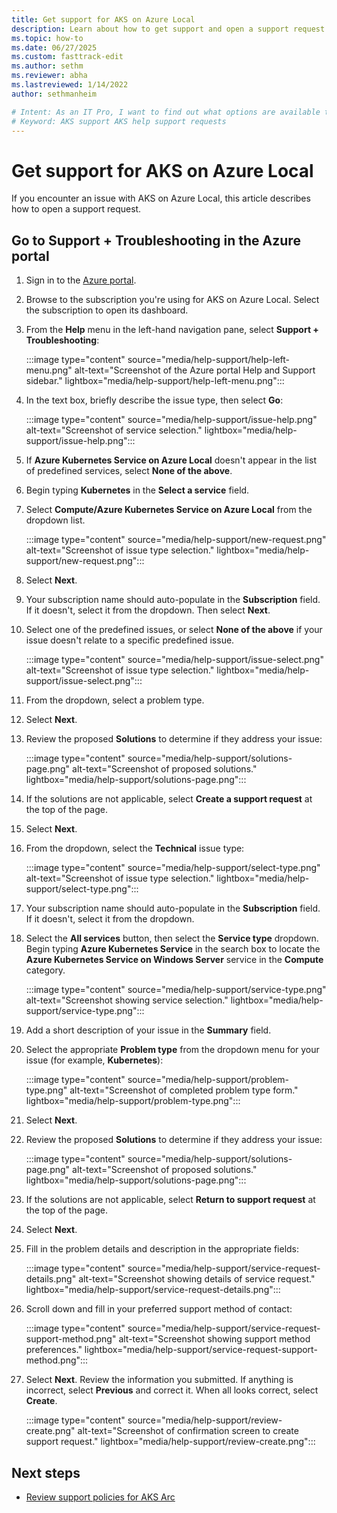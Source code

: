 ```yaml
---
title: Get support for AKS on Azure Local
description: Learn about how to get support and open a support request for AKS on Azure Local.
ms.topic: how-to
ms.date: 06/27/2025
ms.custom: fasttrack-edit
ms.author: sethm 
ms.reviewer: abha
ms.lastreviewed: 1/14/2022
author: sethmanheim

# Intent: As an IT Pro, I want to find out what options are available to get help and support, such as creating a ticket.
# Keyword: AKS support AKS help support requests
---
```


# Get support for AKS on Azure Local

If you encounter an issue with AKS on Azure Local, this article describes how to open a support request.

## Go to Support + Troubleshooting in the Azure portal

1. Sign in to the [Azure portal](https://portal.azure.com).
1. Browse to the subscription you're using for AKS on Azure Local. Select the subscription to open its dashboard.
1. From the **Help** menu in the left-hand navigation pane, select **Support + Troubleshooting**:

    :::image type="content" source="media/help-support/help-left-menu.png" alt-text="Screenshot of the Azure portal Help and Support sidebar." lightbox="media/help-support/help-left-menu.png":::

1. In the text box, briefly describe the issue type, then select **Go**:

    :::image type="content" source="media/help-support/issue-help.png" alt-text="Screenshot of service selection." lightbox="media/help-support/issue-help.png":::

1. If **Azure Kubernetes Service on Azure Local** doesn't appear in the list of predefined services, select **None of the above**.
1. Begin typing **Kubernetes** in the **Select a service** field.
1. Select **Compute/Azure Kubernetes Service on Azure Local** from the dropdown list.

   :::image type="content" source="media/help-support/new-request.png" alt-text="Screenshot of issue type selection." lightbox="media/help-support/new-request.png":::

1. Select **Next**.
1. Your subscription name should auto-populate in the **Subscription** field. If it doesn't, select it from the dropdown. Then select **Next**.
1. Select one of the predefined issues, or select **None of the above** if your issue doesn't relate to a specific predefined issue.

   :::image type="content" source="media/help-support/issue-select.png" alt-text="Screenshot of issue type selection." lightbox="media/help-support/issue-select.png":::

1. From the dropdown, select a problem type.
1. Select **Next**.

1. Review the proposed **Solutions** to determine if they address your issue:

    :::image type="content" source="media/help-support/solutions-page.png" alt-text="Screenshot of proposed solutions." lightbox="media/help-support/solutions-page.png":::

1. If the solutions are not applicable, select **Create a support request** at the top of the page.

1. Select **Next**.
1. From the dropdown, select the **Technical** issue type:

    :::image type="content" source="media/help-support/select-type.png" alt-text="Screenshot of issue type selection." lightbox="media/help-support/select-type.png":::

1. Your subscription name should auto-populate in the **Subscription** field. If it doesn't, select it from the dropdown.

1. Select the **All services** button, then select the **Service type** dropdown. Begin typing **Azure Kubernetes Service** in the search box to locate the **Azure Kubernetes Service on Windows Server** service in the **Compute** category.

    :::image type="content" source="media/help-support/service-type.png" alt-text="Screenshot showing service selection." lightbox="media/help-support/service-type.png":::

1. Add a short description of your issue in the **Summary** field.

1. Select the appropriate **Problem type** from the dropdown menu for your issue (for example, **Kubernetes**):

    :::image type="content" source="media/help-support/problem-type.png" alt-text="Screenshot of completed problem type form." lightbox="media/help-support/problem-type.png":::

1. Select **Next**.

1. Review the proposed **Solutions** to determine if they address your issue:

    :::image type="content" source="media/help-support/solutions-page.png" alt-text="Screenshot of proposed solutions." lightbox="media/help-support/solutions-page.png":::

1. If the solutions are not applicable, select **Return to support request** at the top of the page.

1. Select **Next**.

1. Fill in the problem details and description in the appropriate fields: 

    :::image type="content" source="media/help-support/service-request-details.png" alt-text="Screenshot showing details of service request." lightbox="media/help-support/service-request-details.png":::

1. Scroll down and fill in your preferred support method of contact:

    :::image type="content" source="media/help-support/service-request-support-method.png" alt-text="Screenshot showing support method preferences." lightbox="media/help-support/service-request-support-method.png":::

1. Select **Next**. Review the information you submitted. If anything is incorrect, select **Previous** and correct it. When all looks correct, select **Create**.

    :::image type="content" source="media/help-support/review-create.png" alt-text="Screenshot of confirmation screen to create support request." lightbox="media/help-support/review-create.png":::

## Next steps

- [Review support policies for AKS Arc](support-policies.md)

